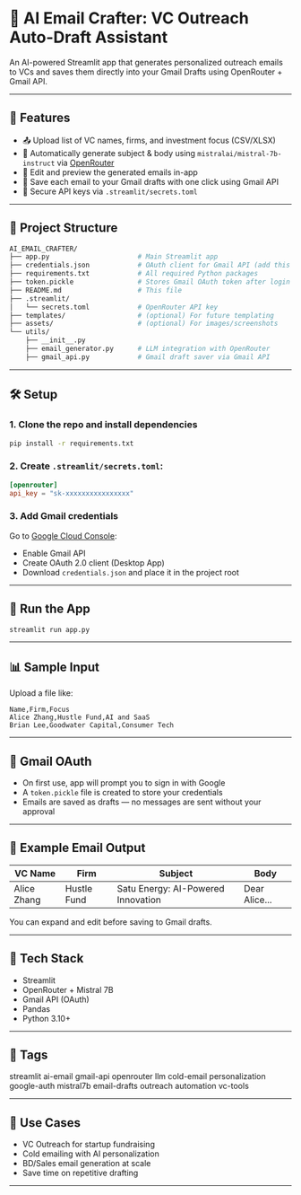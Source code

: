 # 🧾 AI Email Crafter: VC Outreach Auto-Draft Assistant

An AI-powered Streamlit app that generates personalized outreach emails to VCs and saves them directly into your Gmail Drafts using OpenRouter + Gmail API.

---

## 🧠 Features

- 📤 Upload list of VC names, firms, and investment focus (CSV/XLSX)
- 🤖 Automatically generate subject & body using `mistralai/mistral-7b-instruct` via [OpenRouter](https://openrouter.ai/)
- 🔎 Edit and preview the generated emails in-app
- 💾 Save each email to your Gmail drafts with one click using Gmail API
- 🔐 Secure API keys via `.streamlit/secrets.toml`

---

## 📂 Project Structure

```bash
AI_EMAIL_CRAFTER/
├── app.py                      # Main Streamlit app
├── credentials.json            # OAuth client for Gmail API (add this manually)
├── requirements.txt            # All required Python packages
├── token.pickle                # Stores Gmail OAuth token after login
├── README.md                   # This file
├── .streamlit/
│   └── secrets.toml            # OpenRouter API key
├── templates/                  # (optional) For future templating
├── assets/                     # (optional) For images/screenshots
└── utils/
    ├── __init__.py
    ├── email_generator.py      # LLM integration with OpenRouter
    ├── gmail_api.py            # Gmail draft saver via Gmail API
```

---

## 🛠️ Setup

### 1. Clone the repo and install dependencies

```bash
pip install -r requirements.txt
```

### 2. Create `.streamlit/secrets.toml`:

```toml
[openrouter]
api_key = "sk-xxxxxxxxxxxxxxxx"
```

### 3. Add Gmail credentials

Go to [Google Cloud Console](https://console.cloud.google.com/):
- Enable Gmail API
- Create OAuth 2.0 client (Desktop App)
- Download `credentials.json` and place it in the project root

---

## 🚀 Run the App

```bash
streamlit run app.py
```

---

## 📊 Sample Input

Upload a file like:

```csv
Name,Firm,Focus
Alice Zhang,Hustle Fund,AI and SaaS
Brian Lee,Goodwater Capital,Consumer Tech
```

---

## 🔐 Gmail OAuth

- On first use, app will prompt you to sign in with Google
- A `token.pickle` file is created to store your credentials
- Emails are saved as drafts — no messages are sent without your approval

---

## 🧪 Example Email Output

| VC Name     | Firm            | Subject                             | Body                |
|-------------|------------------|--------------------------------------|----------------------|
| Alice Zhang | Hustle Fund      | Satu Energy: AI-Powered Innovation   | Dear Alice...        |

You can expand and edit before saving to Gmail drafts.

---

## 🔧 Tech Stack

- Streamlit
- OpenRouter + Mistral 7B
- Gmail API (OAuth)
- Pandas
- Python 3.10+

---

## 📌 Tags

streamlit ai-email gmail-api openrouter llm cold-email personalization google-auth mistral7b email-drafts outreach automation vc-tools

---

## 🧠 Use Cases

- VC Outreach for startup fundraising
- Cold emailing with AI personalization
- BD/Sales email generation at scale
- Save time on repetitive drafting

---

